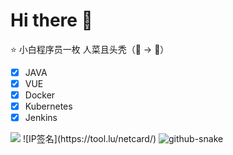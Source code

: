 # Hi there 👋 
  
⭐ 小白程序员一枚 人菜且头秃（👦 -> 👴）

- [x]  JAVA
- [x]  VUE
- [x]  Docker
- [x]  Kubernetes
- [x]  Jenkins

<picture>
   <source srcset="https://github-readme-stats.vercel.app/api?username=BEF841CA&show_icons=true&theme=dark" media="(prefers-color-scheme: dark)" />
   <source srcset="https://github-readme-stats.vercel.app/api?username=BEF841CA&show_icons=true" media="(prefers-color-scheme: light), (prefers-color-scheme: no-preference)" />
   <img src="https://github-readme-stats.vercel.app/api?username=BEF841CA&show_icons=true" />
</picture> 
![IP签名](https://tool.lu/netcard/)
<picture>
  <source media="(prefers-color-scheme: dark)" srcset="https://cdn.jsdelivr.net/gh/BEF841CA/BEF841CA/dist/github-snake-dark.svg" />
  <source media="(prefers-color-scheme: light)" srcset="https://cdn.jsdelivr.net/gh/BEF841CA/BEF841CA/dist/github-snake.svg" />
  <img alt="github-snake" src="https://cdn.jsdelivr.net/gh/BEF841CA/BEF841CA/dist/github-snake.svg" />
</picture>
